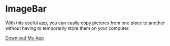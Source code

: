 # ImageBar
With this useful app, you can easily copy pictures from one place to another without having to temporarily store them on your computer.

[Download My App](https://github.com/MisterNeptun/ImageBar/releases/latest/download)
